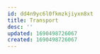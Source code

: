 ```yaml
---
id: dd4n9yc6l0fkmzkjiyxn8xt
title: Transport
desc: ''
updated: 1690498726067
created: 1690498726067
---
```

